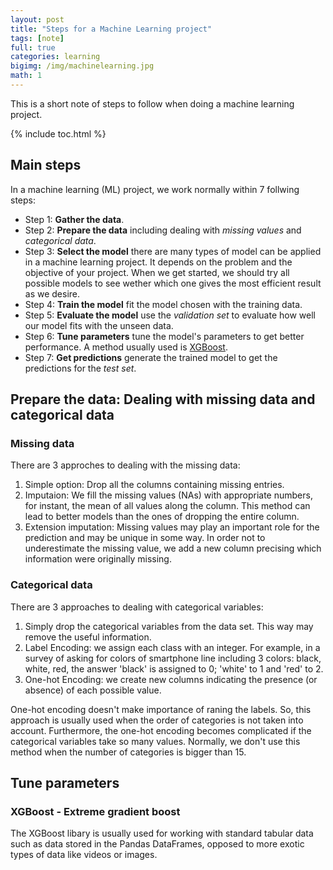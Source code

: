 ```yaml
---
layout: post
title: "Steps for a Machine Learning project"
tags: [note]
full: true
categories: learning
bigimg: /img/machinelearning.jpg
math: 1
---
```


This is a short note of steps to follow when doing a machine learning project.

{% include toc.html %}

## Main steps

In a machine learning (ML) project, we work normally within 7 follwing steps:
- Step 1: **Gather the data**.
- Step 2: **Prepare the data** including dealing with *missing values* and *categorical data*.
- Step 3: **Select the model** there are many types of model can be applied in a machine learning project. It depends on the problem and the objective of your project. When we get started, we should try all possible models to see wether which one gives the most efficient result as we desire.
- Step 4: **Train the model** fit the model chosen with the training data.
- Step 5: **Evaluate the model** use the *validation set* to evaluate how well our model fits with the unseen data.
- Step 6: **Tune parameters** tune the model's parameters to get better performance. A method usually used is [XGBoost](https://www.kaggle.com/alexisbcook/xgboost).
- Step 7: **Get predictions** generate the trained model to get the predictions for the *test set*. 



## Prepare the data: Dealing with missing data and categorical data

### Missing data
  
There are 3 approches to dealing with the missing data:

1. Simple option: Drop all the columns containing missing entries.
2. Imputaion: We fill the missing values (NAs) with appropriate numbers, for instant, the mean of all values along the column. This method can lead to better models than the ones of dropping the entire column.
3. Extension imputation: Missing values may play an important role for the prediction and may be unique in some way. In order not to underestimate the missing value, we add a new column precising which information were originally missing.
  
### Categorical data
  
There are 3 approaches to dealing with categorical variables:

1. Simply drop the categorical variables from the data set. This way may remove the useful information.
2. Label Encoding: we assign each class with an integer. For example, in a survey of asking for colors of smartphone line including 3 colors: black, white, red, the answer 'black' is assigned to $0$; 'white' to $1$ and 'red' to $2$.
3. One-hot Encoding: we create new columns indicating the presence (or absence) of each possible value.

  
One-hot encoding doesn't make importance of raning the labels. So, this approach is usually used when the order of categories is not taken into account. Furthermore, the one-hot encoding becomes complicated if the categorical variables take so many values. Normally, we don't use this method when the number of categories is bigger than 15.

## Tune parameters

### XGBoost - Extreme gradient boost
  
The XGBoost libary is usually used for working with standard tabular data such as data stored in the Pandas DataFrames, opposed to more exotic types of data like videos or images.
